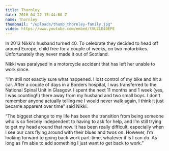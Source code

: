 ```yaml
---
title: Thornley
date: 2016-04-22 15:44:00 Z
name: Thornley
thumbnail: "/uploads/thumb_thornley-family.jpg"
video: https://www.youtube.com/embed/tVUZLE40EPE
---
```


In 2013 Nikki’s husband turned 40. To celebrate they decided to head off around Europe, child free for a couple of weeks, on two motorbikes. Unfortunately they never made it out of Scotland.

Nikki was paralysed in a motorcycle accident that has left her unable to work since.

“I'm still not exactly sure what happened. I lost control of my bike and hit a car. After a couple of days in a Borders hospital, I was transferred to the National Spinal Unit in Glasgow. I spent the next 11 months and 1 week (yes, I was counting!!) there away from my husband and two small boys. I don't remember anyone actually telling me I would never walk again, I think it just became apparent over time” said Nikki.

“The biggest change to my life has been the transition from being someone who is so fiercely independent to having to ask for help, and I’m still trying to get my head around that now. It has been really difficult, especially when I see our cars flying around with their blues and twos on. However, I’m looking forward to going back work part-time, whatever it is I can do. As long as I’m able to add something I just want to get back to work.”